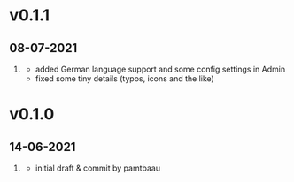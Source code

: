# v0.1.1
##  08-07-2021

1. [](#improved)
    * added German language support and some config settings in Admin
    * fixed some tiny details (typos, icons and the like)

# v0.1.0
##  14-06-2021

1. [](#new)
    * initial draft & commit by pamtbaau
